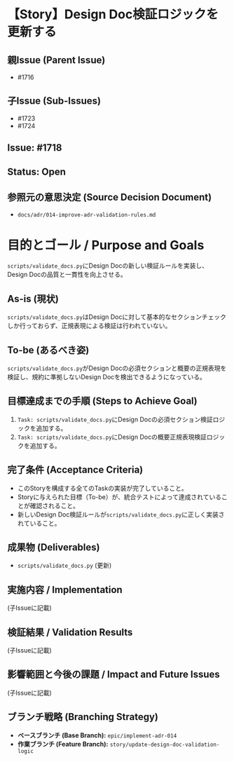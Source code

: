 # 【Story】Design Doc検証ロジックを更新する

## 親Issue (Parent Issue)
- #1716

## 子Issue (Sub-Issues)
- #1723
- #1724

## Issue: #1718
## Status: Open

## 参照元の意思決定 (Source Decision Document)
- `docs/adr/014-improve-adr-validation-rules.md`

# 目的とゴール / Purpose and Goals
`scripts/validate_docs.py`にDesign Docの新しい検証ルールを実装し、Design Docの品質と一貫性を向上させる。

## As-is (現状)
`scripts/validate_docs.py`はDesign Docに対して基本的なセクションチェックしか行っておらず、正規表現による検証は行われていない。

## To-be (あるべき姿)
`scripts/validate_docs.py`がDesign Docの必須セクションと概要の正規表現を検証し、規約に準拠しないDesign Docを検出できるようになっている。

## 目標達成までの手順 (Steps to Achieve Goal)
1. `Task: scripts/validate_docs.py`にDesign Docの必須セクション検証ロジックを追加する。
2. `Task: scripts/validate_docs.py`にDesign Docの概要正規表現検証ロジックを追加する。

## 完了条件 (Acceptance Criteria)
- このStoryを構成する全てのTaskの実装が完了していること。
- Storyに与えられた目標（To-be）が、統合テストによって達成されていることが確認されること。
- 新しいDesign Doc検証ルールが`scripts/validate_docs.py`に正しく実装されていること。

## 成果物 (Deliverables)
- `scripts/validate_docs.py` (更新)

## 実施内容 / Implementation
(子Issueに記載)

## 検証結果 / Validation Results
(子Issueに記載)

## 影響範囲と今後の課題 / Impact and Future Issues
(子Issueに記載)

## ブランチ戦略 (Branching Strategy)
- **ベースブランチ (Base Branch):** `epic/implement-adr-014`
- **作業ブランチ (Feature Branch):** `story/update-design-doc-validation-logic`
